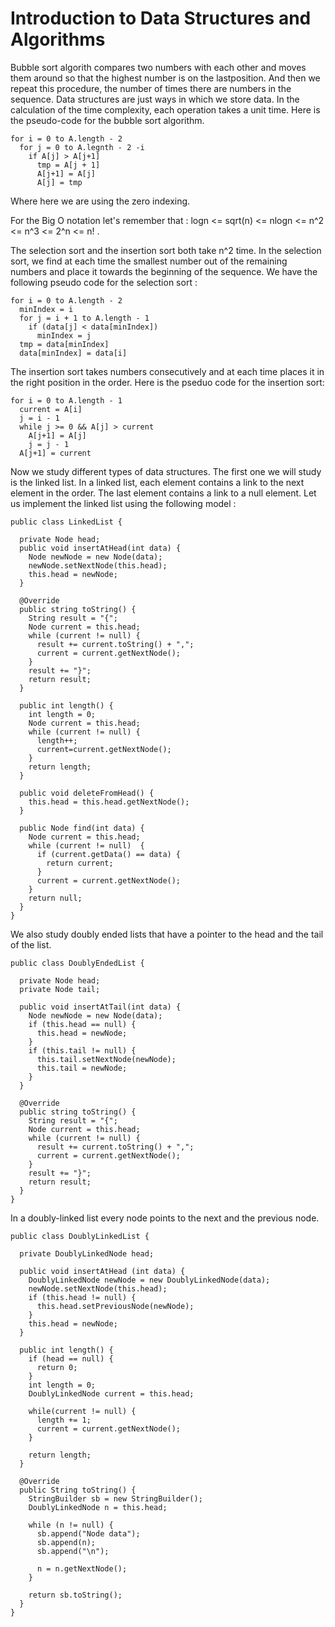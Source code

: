 # Introduction to Data Structures and Algorithms

Bubble sort algorith compares two numbers with each other and moves them around so that the highest number is on the lastposition. And then we repeat this procedure, the number of times there are numbers in the sequence. Data structures are just ways in which we store data. In the calculation of the time complexity, each operation takes a unit time. Here is the pseudo-code for the bubble sort algorithm.

```
for i = 0 to A.length - 2
  for j = 0 to A.legnth - 2 -i
    if A[j] > A[j+1]
      tmp = A[j + 1]
      A[j+1] = A[j]
      A[j] = tmp
```

Where here we are using the zero indexing.

For the Big O notation let's remember that : logn <= sqrt(n) <= nlogn <= n^2 <= n^3 <= 2^n <= n! .

The selection sort and the insertion sort  both take n^2 time. In the selection sort, we find at each time the smallest number out of the remaining numbers and place it towards the beginning of the sequence. We have the following pseudo code for the selection sort :

```
for i = 0 to A.length - 2
  minIndex = i
  for j = i + 1 to A.length - 1
    if (data[j] < data[minIndex])
      minIndex = j
  tmp = data[minIndex]
  data[minIndex] = data[i]
```

The insertion sort takes numbers consecutively and at each time places it in the right position in the order. Here is the pseduo code for the insertion sort:

```
for i = 0 to A.length - 1
  current = A[i]
  j = i - 1
  while j >= 0 && A[j] > current
    A[j+1] = A[j]
    j = j - 1
  A[j+1] = current
```

Now we study different types of data structures. The first one we will study is the linked list. In a linked list, each element contains a link to the next element in the order. The last element contains a link to a null element. Let us implement the linked list using the following model :

```
public class LinkedList {

  private Node head;
  public void insertAtHead(int data) {
    Node newNode = new Node(data);
    newNode.setNextNode(this.head);
    this.head = newNode;
  }
  
  @Override
  public string toString() {
    String result = "{";
    Node current = this.head;
    while (current != null) {
      result += current.toString() + ",";
      current = current.getNextNode();
    }
    result += "}";
    return result;
  } 
  
  public int length() {
    int length = 0;
    Node current = this.head;
    while (current != null) {
      length++;
      current=current.getNextNode();
    }
    return length;
  }
  
  public void deleteFromHead() {
    this.head = this.head.getNextNode();
  }
  
  public Node find(int data) {
    Node current = this.head;
    while (current != null)  {
      if (current.getData() == data) {
        return current;
      }
      current = current.getNextNode();
    }
    return null;
  }
}
```
We also study doubly ended lists that have a pointer to the head and the tail of the list. 

```
public class DoublyEndedList {

  private Node head;
  private Node tail;
  
  public void insertAtTail(int data) {
    Node newNode = new Node(data);
    if (this.head == null) {
      this.head = newNode;
    }
    if (this.tail != null) {
      this.tail.setNextNode(newNode);
      this.tail = newNode;
    }
  }
  
  @Override
  public string toString() {
    String result = "{";
    Node current = this.head;
    while (current != null) {
      result += current.toString() + ",";
      current = current.getNextNode();
    }
    result += "}";
    return result;
  }
}
```

In a doubly-linked list every node points to the next and the previous node.

```
public class DoublyLinkedList {
  
  private DoublyLinkedNode head;
  
  public void insertAtHead (int data) {
    DoublyLinkedNode newNode = new DoublyLinkedNode(data);
    newNode.setNextNode(this.head);
    if (this.head != null) {
      this.head.setPreviousNode(newNode);
    }
    this.head = newNode;
  }
  
  public int length() {
    if (head == null) {
      return 0;
    }
    int length = 0;
    DoublyLinkedNode current = this.head;
    
    while(current != null) {
      length += 1;
      current = current.getNextNode();
    }
    
    return length;
  }
  
  @Override 
  public String toString() {
    StringBuilder sb = new StringBuilder();
    DoublyLinkedNode n = this.head;
    
    while (n != null) {
      sb.append("Node data");
      sb.append(n);
      sb.append("\n");
      
      n = n.getNextNode();
    }
    
    return sb.toString();
  }
}
```
